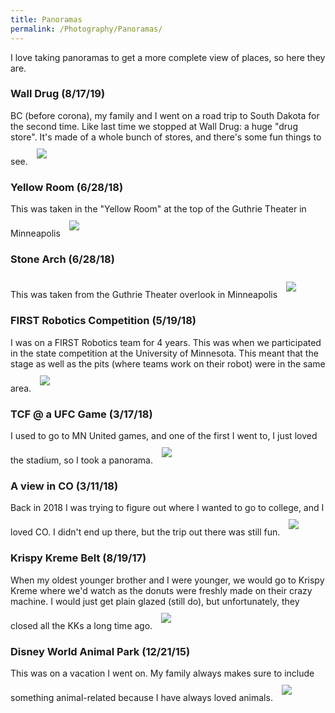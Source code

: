 ```yaml
---
title: Panoramas
permalink: /Photography/Panoramas/
---
```


I love taking panoramas to get a more complete view of places, so here they are.

### Wall Drug (8/17/19)
BC (before corona), my family and I went on a road trip to South Dakota for the second time. Like last time we stopped at Wall Drug: a huge "drug store". It's made of a whole bunch of stores, and there's some fun things to see.
<img src="/blog/assets/images/Panoramas/WallDrug.jpg" style="padding:10px">

### Yellow Room (6/28/18)
This was taken in the "Yellow Room" at the top of the Guthrie Theater in Minneapolis
<img src="/blog/assets/images/Panoramas/YellowRoom.HEIC" style="padding:10px">

### Stone Arch (6/28/18)
This was taken from the Guthrie Theater overlook in Minneapolis
<img src="/blog/assets/images/Panoramas/StoneArchFromGuthrie.HEIC" style="padding:10px">

### FIRST Robotics Competition (5/19/18)
I was on a FIRST Robotics team for 4 years. This was when we participated in the state competition at the University of Minnesota. This meant that the stage as well as the pits (where teams work on their robot) were in the same area.
<img src="/blog/assets/images/Panoramas/RoboComp.HEIC" style="padding:10px">

### TCF @ a UFC Game (3/17/18)
I used to go to MN United games, and one of the first I went to, I just loved the stadium, so I took a panorama.
<img src="/blog/assets/images/Panoramas/TCFBankUFC.HEIC" style="padding:10px">

### A view in CO (3/11/18)
Back in 2018 I was trying to figure out where I wanted to go to college, and I loved CO. I didn't end up there, but the trip out there was still fun.
<img src="/blog/assets/images/Panoramas/SomewhereInCO.jpg" style="padding:10px">

### Krispy Kreme Belt (8/19/17)
When my oldest younger brother and I were younger, we would go to Krispy Kreme where we'd watch as the donuts were freshly made on their crazy machine. I would just get plain glazed (still do), but unfortunately, they closed all the KKs a long time ago.
<img src="/blog/assets/images/Panoramas/KK.JPG" style="padding:10px">

### Disney World Animal Park (12/21/15)
This was on a vacation I went on. My family always makes sure to include something animal-related because I have always loved animals.
<img src="/blog/assets/images/Panoramas/DWAnimalPark.jpg" style="padding:10px">